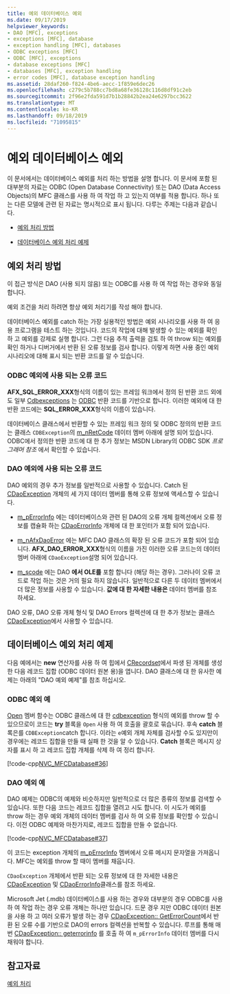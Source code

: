 ```yaml
---
title: 예외 데이터베이스 예외
ms.date: 09/17/2019
helpviewer_keywords:
- DAO [MFC], exceptions
- exceptions [MFC], database
- exception handling [MFC], databases
- ODBC exceptions [MFC]
- ODBC [MFC], exceptions
- database exceptions [MFC]
- databases [MFC], exception handling
- error codes [MFC], database exception handling
ms.assetid: 28daf260-f824-4be6-aecc-1f859e6dec26
ms.openlocfilehash: c279c5b788cc7bd8a68fe36128c116d8df91c2eb
ms.sourcegitcommit: 2f96e2fda591d7b1b28842b2ea24e6297bcc3622
ms.translationtype: MT
ms.contentlocale: ko-KR
ms.lasthandoff: 09/18/2019
ms.locfileid: "71095815"
---
```

# <a name="exceptions-database-exceptions"></a>예외 데이터베이스 예외

이 문서에서는 데이터베이스 예외를 처리 하는 방법을 설명 합니다. 이 문서에 포함 된 대부분의 자료는 ODBC (Open Database Connectivity) 또는 DAO (Data Access Objects)의 MFC 클래스를 사용 하 여 작업 하 고 있는지 여부를 적용 합니다. 하나 또는 다른 모델에 관련 된 자료는 명시적으로 표시 됩니다. 다루는 주제는 다음과 같습니다.

- [예외 처리 방법](#_core_approaches_to_exception_handling)

- [데이터베이스 예외 처리 예제](#_core_a_database_exception.2d.handling_example)

##  <a name="_core_approaches_to_exception_handling"></a>예외 처리 방법

이 접근 방식은 DAO (사용 되지 않음) 또는 ODBC를 사용 하 여 작업 하는 경우와 동일 합니다.

예외 조건을 처리 하려면 항상 예외 처리기를 작성 해야 합니다.

데이터베이스 예외를 catch 하는 가장 실용적인 방법은 예외 시나리오를 사용 하 여 응용 프로그램을 테스트 하는 것입니다. 코드의 작업에 대해 발생할 수 있는 예외를 확인 하 고 예외를 강제로 실행 합니다. 그런 다음 추적 출력을 검토 하 여 throw 되는 예외를 확인 하거나 디버거에서 반환 된 오류 정보를 검사 합니다. 이렇게 하면 사용 중인 예외 시나리오에 대해 표시 되는 반환 코드를 알 수 있습니다.

### <a name="error-codes-used-for-odbc-exceptions"></a>ODBC 예외에 사용 되는 오류 코드

**AFX_SQL_ERROR_XXX**형식의 이름이 있는 프레임 워크에서 정의 된 반환 코드 외에도 일부 [Cdbexceptions](../mfc/reference/cdbexception-class.md) 는 [ODBC](../data/odbc/odbc-basics.md) 반환 코드를 기반으로 합니다. 이러한 예외에 대 한 반환 코드에는 **SQL_ERROR_XXX**형식의 이름이 있습니다.

데이터베이스 클래스에서 반환할 수 있는 프레임 워크 정의 및 ODBC 정의의 반환 코드는 클래스 `CDBException`의 [m_nRetCode](../mfc/reference/cdbexception-class.md#m_nretcode) 데이터 멤버 아래에 설명 되어 있습니다. ODBC에서 정의한 반환 코드에 대 한 추가 정보는 MSDN Library의 ODBC SDK *프로그래머 참조* 에서 확인할 수 있습니다.

### <a name="error-codes-used-for-dao-exceptions"></a>DAO 예외에 사용 되는 오류 코드

DAO 예외의 경우 추가 정보를 일반적으로 사용할 수 있습니다. Catch 된 [CDaoException](../mfc/reference/cdaoexception-class.md) 개체의 세 가지 데이터 멤버를 통해 오류 정보에 액세스할 수 있습니다.

- [m_pErrorInfo](../mfc/reference/cdaoexception-class.md#m_perrorinfo) 에는 데이터베이스와 관련 된 DAO의 오류 개체 컬렉션에서 오류 정보를 캡슐화 하는 [CDaoErrorInfo](../mfc/reference/cdaoerrorinfo-structure.md) 개체에 대 한 포인터가 포함 되어 있습니다.

- [m_nAfxDaoError](../mfc/reference/cdaoexception-class.md#m_nafxdaoerror) 에는 MFC DAO 클래스의 확장 된 오류 코드가 포함 되어 있습니다. **AFX_DAO_ERROR_XXX**형식의 이름을 가진 이러한 오류 코드는의 데이터 멤버 아래에 `CDaoException`설명 되어 있습니다.

- [m_scode](../mfc/reference/cdaoexception-class.md#m_scode) 에는 DAO **에서 OLE를** 포함 합니다 (해당 하는 경우). 그러나이 오류 코드로 작업 하는 것은 거의 필요 하지 않습니다. 일반적으로 다른 두 데이터 멤버에서 더 많은 정보를 사용할 수 있습니다. **값에 대 한 자세한 내용은** 데이터 멤버를 참조 하세요.

DAO 오류, DAO 오류 개체 형식 및 DAO Errors 컬렉션에 대 한 추가 정보는 클래스 [CDaoException](../mfc/reference/cdaoexception-class.md)에서 사용할 수 있습니다.

##  <a name="_core_a_database_exception.2d.handling_example"></a>데이터베이스 예외 처리 예제

다음 예에서는 **new** 연산자를 사용 하 여 힙에서 [CRecordset](../mfc/reference/crecordset-class.md)에서 파생 된 개체를 생성 한 다음 레코드 집합 (ODBC 데이터 원본 용)을 엽니다. DAO 클래스에 대 한 유사한 예제는 아래의 "DAO 예외 예제"를 참조 하십시오.

### <a name="odbc-exception-example"></a>ODBC 예외 예

[Open](../mfc/reference/crecordset-class.md#open) 멤버 함수는 ODBC 클래스에 대 한 [cdbexception](../mfc/reference/cdbexception-class.md) 형식의 예외를 throw 할 수 있으므로이 코드는 **try** 블록을 `Open` 사용 하 여 호출을 괄호로 묶습니다. 후속 **catch** 블록은를 `CDBException`catch 합니다. 이라는 `e`예외 개체 자체를 검사할 수도 있지만이 경우에는 레코드 집합을 만들 때 실패 한 것을 알 수 있습니다. **Catch** 블록은 메시지 상자를 표시 하 고 레코드 집합 개체를 삭제 하 여 정리 합니다.

[!code-cpp[NVC_MFCDatabase#36](../mfc/codesnippet/cpp/exceptions-database-exceptions_1.cpp)]

### <a name="dao-exception-example"></a>DAO 예외 예

DAO 예제는 ODBC의 예제와 비슷하지만 일반적으로 더 많은 종류의 정보를 검색할 수 있습니다. 또한 다음 코드는 레코드 집합을 열려고 시도 합니다. 이 시도가 예외를 throw 하는 경우 예외 개체의 데이터 멤버를 검사 하 여 오류 정보를 확인할 수 있습니다. 이전 ODBC 예제와 마찬가지로, 레코드 집합을 만들 수 없습니다.

[!code-cpp[NVC_MFCDatabase#37](../mfc/codesnippet/cpp/exceptions-database-exceptions_2.cpp)]

이 코드는 exception 개체의 [m_pErrorInfo](../mfc/reference/cdaoexception-class.md#m_perrorinfo) 멤버에서 오류 메시지 문자열을 가져옵니다. MFC는 예외를 throw 할 때이 멤버를 채웁니다.

`CDaoException` 개체에서 반환 되는 오류 정보에 대 한 자세한 내용은 [CDaoException](../mfc/reference/cdaoexception-class.md) 및 [CDaoErrorInfo](../mfc/reference/cdaoerrorinfo-structure.md)클래스를 참조 하세요.

Microsoft Jet (.mdb) 데이터베이스를 사용 하는 경우와 대부분의 경우 ODBC를 사용 하 여 작업 하는 경우 오류 개체는 하나만 있습니다. 드문 경우 지만 ODBC 데이터 원본을 사용 하 고 여러 오류가 발생 하는 경우 [CDaoException:: GetErrorCount](../mfc/reference/cdaoexception-class.md#geterrorcount)에서 반환 된 오류 수를 기반으로 DAO의 errors 컬렉션을 반복할 수 있습니다. 루프를 통해 매번 [CDaoException:: geterrorinfo](../mfc/reference/cdaoexception-class.md#geterrorinfo) 를 호출 하 여 `m_pErrorInfo` 데이터 멤버를 다시 채워야 합니다.

## <a name="see-also"></a>참고자료

[예외 처리](../mfc/exception-handling-in-mfc.md)
